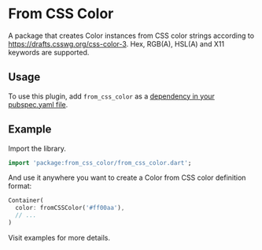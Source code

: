 # From CSS Color

A package that creates Color instances from CSS color strings according to https://drafts.csswg.org/css-color-3.
Hex, RGB(A), HSL(A) and X11 keywords are supported.

## Usage

To use this plugin, add `from_css_color` as a [dependency in your pubspec.yaml file](https://flutter.io/platform-plugins/).

## Example

Import the library.

```dart
import 'package:from_css_color/from_css_color.dart';
```

And use it anywhere you want to create a Color from CSS color definition format:

```dart
Container(
  color: fromCSSColor('#ff00aa'),
  // ...
)
```

Visit examples for more details.
